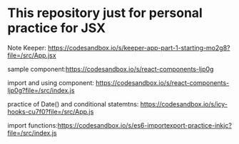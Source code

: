 # This repository just for personal practice for JSX

Note Keeper: https://codesandbox.io/s/keeper-app-part-1-starting-mo2g8?file=/src/App.jsx

sample component:https://codesandbox.io/s/react-components-ljp0g

import and using component: https://codesandbox.io/s/react-components-ljp0g?file=/src/index.js

practice of Date() and conditional statemtns: https://codesandbox.io/s/icy-hooks-cu7f0?file=/src/App.js 

import functions:https://codesandbox.io/s/es6-importexport-practice-inkjc?file=/src/index.js
